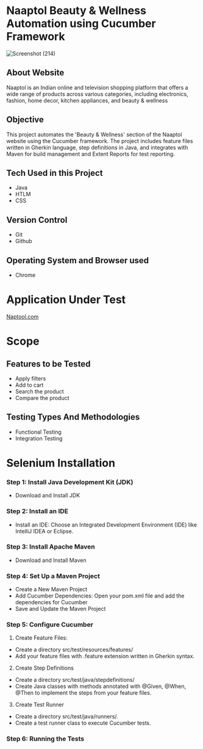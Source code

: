 # Naaptol Beauty & Wellness Automation using Cucumber Framework
![Screenshot (214)](https://github.com/user-attachments/assets/17cbbf3f-6d10-4082-9b4d-3c9361e73188)
## About Website
Naaptol is an Indian online and television shopping platform that offers a wide range of products across various categories, including electronics, fashion, home decor, kitchen appliances, and beauty & wellness
## Objective
This project automates the 'Beauty & Wellness' section of the Naaptol website using the Cucumber framework. The project includes feature files written in Gherkin language, step definitions in Java, and integrates with Maven for build management and Extent Reports for test reporting.
## Tech Used in this Project
* Java
* HTLM
* CSS
## Version Control
* Git
* Github
## Operating System and Browser used
* Chrome
# Application Under Test
[Naptool.com](https://www.naaptol.com/)
# Scope
## Features to be Tested
* Apply filters
* Add to cart
* Search the product
* Compare the product
## Testing Types And Methodologies
* Functional Testing
* Integration Testing
# Selenium Installation
### Step 1: Install Java Development Kit (JDK)
* Download and Install JDK
### Step 2: Install an IDE
* Install an IDE: Choose an Integrated Development Environment (IDE) like IntelliJ IDEA or Eclipse.
### Step 3: Install Apache Maven
* Download and Install Maven
### Step 4: Set Up a Maven Project
* Create a New Maven Project
* Add Cucumber Dependencies: Open your pom.xml file and add the dependencies for Cucumber
* Save and Update the Maven Project
### Step 5: Configure Cucumber
1. Create Feature Files:
 * Create a directory src/test/resources/features/
 * Add your feature files with .feature extension written in Gherkin syntax.
2. Create Step Definitions
 * Create a directory src/test/java/stepdefinitions/
 * Create Java classes with methods annotated with @Given, @When, @Then to implement the steps from your feature files.
3. Create Test Runner
 * Create a directory src/test/java/runners/.
 * Create a test runner class to execute Cucumber tests.
### Step 6: Running the Tests





